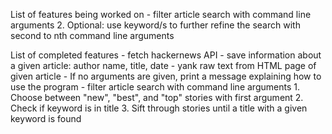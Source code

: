 List of features being worked on
    - filter article search with command line arguments
        2. Optional: use keyword/s to further refine the search with second to nth command line arguments

List of completed features
    - fetch hackernews API
    - save information about a given article: author name, title, date
    - yank raw text from HTML page of given article
    - If no arguments are given, print a message explaining how to use the program
    - filter article search with command line arguments
        1. Choose between "new", "best", and "top" stories with first argument
        2. Check if keyword is in title
        3. Sift through stories until a title with a given keyword is found

